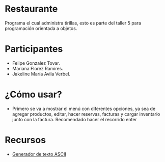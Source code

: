 # Restaurante
Programa el cual administra tirillas, esto es parte del taller 5 para programación orientada a objetos.
# Participantes
* Felipe Gonzalez Tovar.
* Mariana Florez Ramires.
* Jakeline María Avila Verbel.
# ¿Cómo usar?
* Primero se va a mostrar el menú con diferentes opciones, ya sea de agregar productos, editar, hacer reservas, facturas y cargar inventario junto con la factura. Recomendado hacer el recorrido enter
# Recursos
* [Generador de texto ASCII](https://www.ascii-art-generator.org/)
  


